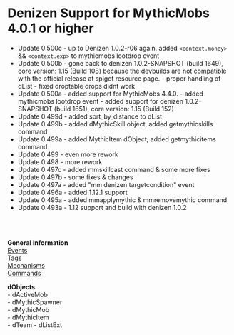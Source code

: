 # Denizen Support for MythicMobs 4.0.1 or higher

- Update 0.500c - up to Denizen 1.0.2-r06 again.
                  added `<context.money>` && `<context.exp>` to mythicmobs lootdrop event
- Update 0.500b - gone back to denizen 1.0.2-SNAPSHOT (build 1649), core version: 1.15 (Build 108)
                  because the devbuilds are not compatible with the official release at spigot resource page.
                - proper handling of dList
                - fixed droptable drops didnt work
- Update 0.500a - added support for MythicMobs 4.4.0.
                - added mythicmobs lootdrop event
                - added support for denizen 1.0.2-SNAPSHOT (build 1651), core version: 1.15 (Build 152)
- Update 0.499d - added sort_by_distance to dList
- Update 0.499b - added dMythicSkill object, added getmythicskills command
- Update 0.499a - added MythicItem dObject, added getmythicitems command
- Update 0.499  - even more rework
- Update 0.498  - more rework
- Update 0.497c - added mmskillcast command & some more fixes
- Update 0.497b - some fixes & changes
- Update 0.497a - added "mm denizen targetcondition" event
- Update 0.496a - added 1.12.1 support
- Update 0.495a - added mmapplymythic & mmremovemythic command
- Update 0.493a - 1.12 support and build with denizen 1.0.2
<br>
<br>

**General Information** <br>
[Events](documentation/events.md) <br>
[Tags](documentation/tags.md) <br>
[Mechanisms](documentation/mechanisms.md) <br>
[Commands](documentation/commands.md)

**dObjects**<br>
\- dActiveMob<br>
\- dMythicSpawner<br>
\- dMythicMob<br>
\- dMythicItem<br>
\- dTeam
\- dListExt
